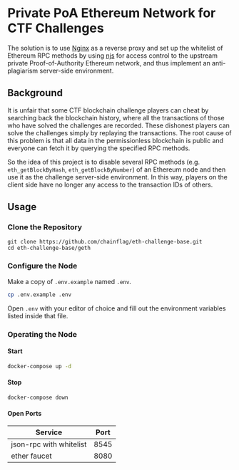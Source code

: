 # Private PoA Ethereum Network for CTF Challenges

The solution is to use [Nginx](https://www.nginx.com/) as a reverse proxy and set up the whitelist of Ethereum RPC methods by using [njs](https://nginx.org/en/docs/njs/) for access control to the upstream private Proof-of-Authority Ethereum network, and thus implement an anti-plagiarism server-side environment.

## Background

It is unfair that some CTF blockchain challenge players can cheat by searching back the blockchain history, where all the transactions of those who have solved the challenges are recorded. These dishonest players can solve the challenges simply by replaying the transactions. The root cause of this problem is that all data in the permissionless blockchain is public and everyone can fetch it by querying the specified RPC methods.  

So the idea of this project is to disable several RPC methods (e.g. `eth_getBlockByHash`, `eth_getBlockByNumber`) of an Ethereum node and then use it as the challenge server-side environment. In this way, players on the client side have no longer any access to the transaction IDs of others. 

## Usage

### Clone the Repository

```
git clone https://github.com/chainflag/eth-challenge-base.git
cd eth-challenge-base/geth
```

### Configure the Node

Make a copy of `.env.example` named `.env`.

```bash
cp .env.example .env
```

Open `.env` with your editor of choice and fill out the environment variables listed inside that file.

### Operating the Node

#### Start

```bash
docker-compose up -d
```
#### Stop

```bash
docker-compose down
```

#### Open Ports

| Service                 | Port |
|-------------------------|------|
| json-rpc with whitelist | 8545 |   
| ether faucet            | 8080 |
